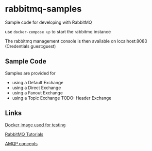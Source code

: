# rabbitmq-samples
Sample code for developing with RabbitMQ

use `docker-compose up` to start the rabbitmq instance

The rabbitmq management console is then available on localhost:8080 (Credentials guest:guest)

## Sample Code
Samples are provided for
- using a Default Exchange
- using a Direct Exchange
- using a Fanout Exchange
- using a Topic Exchange
TODO: Header Exchange

## Links
[Docker image used for testing](https://hub.docker.com/_/rabbitmq/) 

[RabbitMQ Tutorials](http://www.rabbitmq.com/getstarted.html)

[AMQP concepts](http://www.rabbitmq.com/tutorials/amqp-concepts.html)
